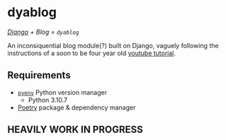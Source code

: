 # dyablog
*[Django](https://www.djangoproject.com/) + Blog = `dyablog`*

An inconsiquential blog module(?) built on Django, vaguely following the instructions of a soon to be four year old [youtube tutorial](https://youtu.be/F5mRW0jo-U4?t=11258).

## Requirements
- [`pyenv`](https://github.com/pyenv/pyenv) Python version manager
  - Python 3.10.7
- [Poetry](https://python-poetry.org/) package & dependency manager

## __HEAVILY__ WORK IN PROGRESS